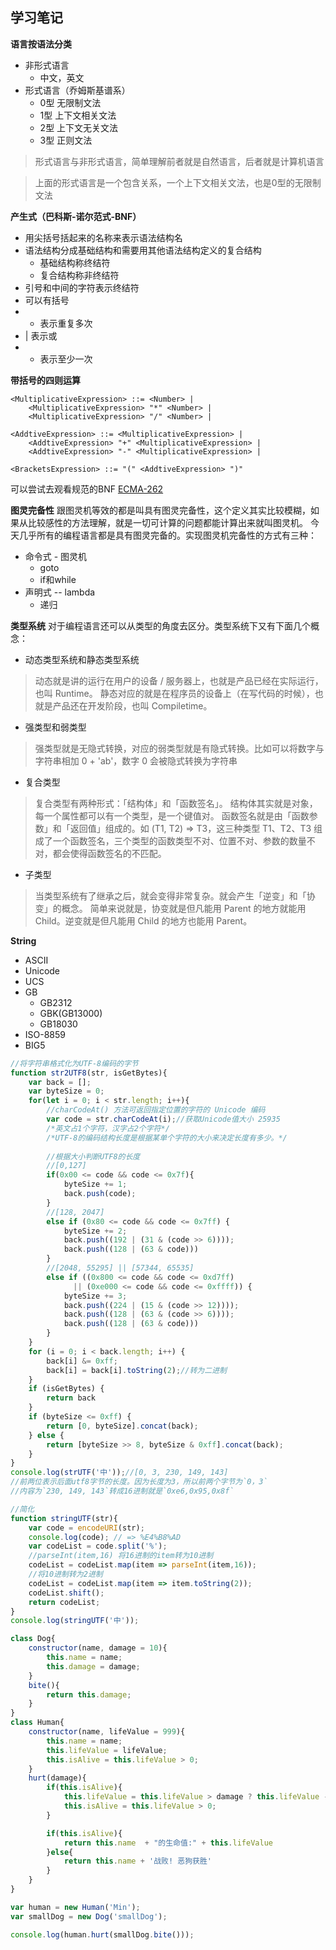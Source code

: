 学习笔记
---

**语言按语法分类**

- 非形式语言
  - 中文，英文
- 形式语言（乔姆斯基谱系）
  - 0型 无限制文法
  - 1型 上下文相关文法
  - 2型 上下文无关文法
  - 3型 正则文法

> 形式语言与非形式语言，简单理解前者就是自然语言，后者就是计算机语言

> 上面的形式语言是一个包含关系，一个上下文相关文法，也是0型的无限制文法


**产生式（巴科斯-诺尔范式-BNF）**

- 用尖括号括起来的名称来表示语法结构名
- 语法结构分成基础结构和需要用其他语法结构定义的复合结构
  - 基础结构称终结符
  - 复合结构称非终结符
- 引号和中间的字符表示终结符
- 可以有括号
- * 表示重复多次
- | 表示或
- + 表示至少一次



**带括号的四则运算**
```
<MultiplicativeExpression> ::= <Number> | 
    <MultiplicativeExpression> "*" <Number> |
    <MultiplicativeExpression> "/" <Number> |

<AddtiveExpression> ::= <MultiplicativeExpression> |
    <AddtiveExpression> "+" <MultiplicativeExpression> | 
    <AddtiveExpression> "-" <MultiplicativeExpression> |

<BracketsExpression> ::= "(" <AddtiveExpression> ")" 
```
可以尝试去观看规范的BNF
[ECMA-262](https://www.ecma-international.org/publications/files/ECMA-ST/ECMA-262.pdf)

**图灵完备性**
跟图灵机等效的都是叫具有图灵完备性，这个定义其实比较模糊，如果从比较感性的方法理解，就是一切可计算的问题都能计算出来就叫图灵机。
今天几乎所有的编程语言都是具有图灵完备的。实现图灵机完备性的方式有三种：

- 命令式 - 图灵机
  - goto
  - if和while
- 声明式 -- lambda
  - 递归

**类型系统**
对于编程语言还可以从类型的角度去区分。类型系统下又有下面几个概念：

- 动态类型系统和静态类型系统
> 动态就是讲的运行在用户的设备 / 服务器上，也就是产品已经在实际运行，也叫 Runtime。
> 静态对应的就是在程序员的设备上（在写代码的时候），也就是产品还在开发阶段，也叫 Compiletime。

- 强类型和弱类型
> 强类型就是无隐式转换，对应的弱类型就是有隐式转换。比如可以将数字与字符串相加 0 + 'ab'，数字 0 会被隐式转换为字符串
- 复合类型
> 复合类型有两种形式：「结构体」和「函数签名」。
> 结构体其实就是对象，每一个属性都可以有一个类型，是一个键值对。
> 函数签名就是由「函数参数」和「返回值」组成的。如 (T1, T2) => T3，这三种类型 T1、T2、T3 组成了一个函数签名，三个类型的函数类型不对、位置不对、参数的数量不对，都会使得函数签名的不匹配。
- 子类型
> 当类型系统有了继承之后，就会变得非常复杂。就会产生「逆变」和「协变」的概念。
> 简单来说就是，协变就是但凡能用 Parent 的地方就能用 Child。逆变就是但凡能用 Child 的地方也能用 Parent。

**String**
- ASCII
- Unicode
- UCS
- GB
  - GB2312
  - GBK(GB13000)
  - GB18030
- ISO-8859
- BIG5


```js
//将字符串格式化为UTF-8编码的字节
function str2UTF8(str, isGetBytes){
    var back = [];
    var byteSize = 0;
    for(let i = 0; i < str.length; i++){
        //charCodeAt() 方法可返回指定位置的字符的 Unicode 编码
        var code = str.charCodeAt(i);//获取Unicode值大小 25935
        /*英文占1个字符，汉字占2个字符*/
        /*UTF-8的编码结构长度是根据某单个字符的大小来决定长度有多少。*/
        
        //根据大小判断UTF8的长度 
        //[0,127] 
        if(0x00 <= code && code <= 0x7f){
            byteSize += 1;
            back.push(code); 
        }
        //[128, 2047]
        else if (0x80 <= code && code <= 0x7ff) {
            byteSize += 2;
            back.push((192 | (31 & (code >> 6))));
            back.push((128 | (63 & code)))
        }
        //[2048, 55295] || [57344, 65535]
        else if ((0x800 <= code && code <= 0xd7ff) 
              || (0xe000 <= code && code <= 0xffff)) {
            byteSize += 3;
            back.push((224 | (15 & (code >> 12))));
            back.push((128 | (63 & (code >> 6))));
            back.push((128 | (63 & code)))
        }
    }
    for (i = 0; i < back.length; i++) {
        back[i] &= 0xff;
        back[i] = back[i].toString(2);//转为二进制
    }
    if (isGetBytes) {
        return back
    }
    if (byteSize <= 0xff) {
        return [0, byteSize].concat(back);
    } else {
        return [byteSize >> 8, byteSize & 0xff].concat(back);
    }
}
console.log(strUTF('中'));//[0, 3, 230, 149, 143]
//前两位表示后面utf8字节的长度。因为长度为3，所以前两个字节为`0，3`
//内容为`230, 149, 143`转成16进制就是`0xe6,0x95,0x8f`

//简化
function stringUTF(str){
    var code = encodeURI(str);
    console.log(code); // => %E4%B8%AD
    var codeList = code.split('%');
    //parseInt(item,16) 将16进制的item转为10进制
    codeList = codeList.map(item => parseInt(item,16));
    //将10进制转为2进制
    codeList = codeList.map(item => item.toString(2));
    codeList.shift();
    return codeList; 
}
console.log(stringUTF('中'));
```


```js
class Dog{
    constructor(name, damage = 10){
        this.name = name;
        this.damage = damage;
    }
    bite(){
        return this.damage;
    }
}
class Human{
    constructor(name, lifeValue = 999){
        this.name = name;
        this.lifeValue = lifeValue;
        this.isAlive = this.lifeValue > 0;
    }
    hurt(damage){
        if(this.isAlive){
            this.lifeValue = this.lifeValue > damage ? this.lifeValue - damage : 0;
            this.isAlive = this.lifeValue > 0;
        }

        if(this.isAlive){
            return this.name  + "的生命值:" + this.lifeValue
        }else{
            return this.name + '战败! 恶狗获胜'
        }
    }
}

var human = new Human('Min');
var smallDog = new Dog('smallDog');

console.log(human.hurt(smallDog.bite()));
```
